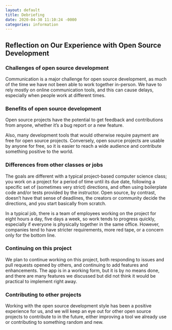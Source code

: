 ```yaml
---
layout: default
title: Debriefing
date: 2020-04-30 11:10:24 -0000
categories: information
---
```


## Reflection on Our Experience with Open Source Development

### Challenges of open source development

Communication is a major challenge for open source development, as much of the time we have not been able to work together in-person. We have to rely mostly on online communication tools, and this can cause delays, especially when people work at different times.

### Benefits of open source development

Open source projects have the potential to get feedback and contributions from anyone, whether it’s a bug report or a new feature.

Also, many development tools that would otherwise require payment are free for open source projects. Conversely, open source projects are usable by anyone for free, so it is easier to reach a wide audience and contribute something positive to the world.

### Differences from other classes or jobs

The goals are different with a typical project-based computer science class; you work on a project for a period of time until its due date, following a specific set of (sometimes very strict) directions, and often using boilerplate code and/or tests provided by the instructor. Open source, by contrast, doesn’t have that sense of deadlines, the creators or community decide the directions, and you start basically from scratch.

In a typical job, there is a team of employees working on the project for eight hours a day, five days a week, so work tends to progress quickly, especially if everyone is physically together in the same office. However, companies tend to have stricter requirements, more red tape, or a concern only for the bottom line.

### Continuing on this project

We plan to continue working on this project, both responding to issues and pull requests opened by others, and continuing to add features and enhancements. The app is in a working form, but it is by no means done, and there are many features we discussed but did not think it would be practical to implement right away.

### Contributing to other projects

Working with the open source development style has been a positive experience for us, and we will keep an eye out for other open source projects to contribute to in the future, either improving a tool we already use or contributing to something random and new.

